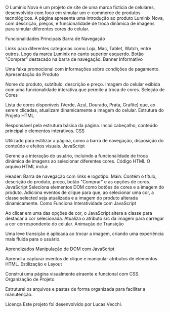 O Luminix Nova é um projeto de site de uma marca fictícia de celulares, desenvolvido com foco em simular um e-commerce de produtos tecnológicos. A página apresenta uma introdução ao produto Luminix Nova, com descrição, preços, e funcionalidade de troca dinâmica de imagens para simular diferentes cores do celular.

Funcionalidades Principais
Barra de Navegação

Links para diferentes categorias como Loja, Mac, Tablet, Watch, entre outros.
Logo da marca Luminix no canto superior esquerdo.
Botão "Comprar" destacado na barra de navegação.
Banner Informativo

Uma faixa promocional com informações sobre condições de pagamento.
Apresentação do Produto

Nome do produto, subtítulo, descrição e preço.
Imagem do celular exibida com uma funcionalidade interativa que permite a troca de cores.
Seleção de Cores

Lista de cores disponíveis (Verde, Azul, Dourado, Prata, Grafite) que, ao serem clicadas, atualizam dinamicamente a imagem do celular.
Estrutura do Projeto
HTML

Responsável pela estrutura básica da página.
Inclui cabeçalho, conteúdo principal e elementos interativos.
CSS

Utilizado para estilizar a página, como a barra de navegação, disposição do conteúdo e efeitos visuais.
JavaScript

Gerencia a interação do usuário, incluindo a funcionalidade de troca dinâmica de imagens ao selecionar diferentes cores.
Código
HTML
O arquivo HTML inclui:

Header: Barra de navegação com links e logotipo.
Main: Contém o título, descrição do produto, preço, botão "Comprar" e as opções de cores.
JavaScript
Seleciona elementos DOM como botões de cores e a imagem do produto.
Adiciona eventos de clique para que, ao selecionar uma cor, a classe selected seja atualizada e a imagem do produto alterada dinamicamente.
Como Funciona
Interatividade com JavaScript

Ao clicar em uma das opções de cor, o JavaScript altera a classe para destacar a cor selecionada.
Atualiza o atributo src da imagem para carregar a cor correspondente do celular.
Animação de Transição

Uma leve transição é aplicada ao trocar a imagem, criando uma experiência mais fluida para o usuário.

Aprendizados
Manipulação de DOM com JavaScript

Aprendi a capturar eventos de clique e manipular atributos de elementos HTML.
Estilização e Layout

Construi uma página visualmente atraente e funcional com CSS.
Organização de Projeto

Estruturei os arquivos e pastas de forma organizada para facilitar a manutenção.


Licença
Este projeto foi desenvolvido por Lucas Vecchi.

